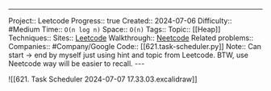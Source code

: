 ---
Project:: Leetcode
Progress:: true
Created:: 2024-07-06
Difficulty:: #Medium 
Time:: `O(n log n)`
Space:: `O(n)`
Tags:: 
Topic:: [[Heap]]
Techniques:: 
Sites:: [Leetcode](https://leetcode.com/problems/task-scheduler/description/)
Walkthrough:: [Neetcode](https://www.youtube.com/watch?v=s8p8ukTyA2I)
Related problems:: 
Companies:: #Company/Google
Code:: [[621.task-scheduler.py]]
Note:: Can start -> end by myself just using hint and topic from Leetcode. BTW, use Neetcode way will be easier to recall.
	---

![[621. Task Scheduler 2024-07-07 17.33.03.excalidraw]]